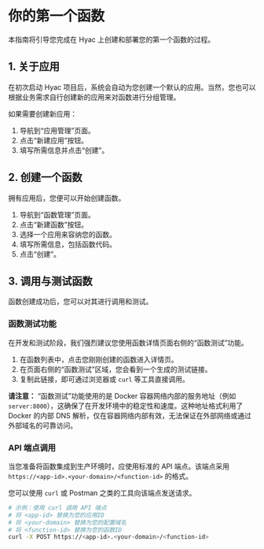 # 你的第一个函数

本指南将引导您完成在 Hyac 上创建和部署您的第一个函数的过程。

## 1. 关于应用

在初次启动 Hyac 项目后，系统会自动为您创建一个默认的应用。当然，您也可以根据业务需求自行创建新的应用来对函数进行分组管理。

如果需要创建新应用：

1.  导航到“应用管理”页面。
2.  点击“新建应用”按钮。
3.  填写所需信息并点击“创建”。

## 2. 创建一个函数

拥有应用后，您便可以开始创建函数。

1.  导航到“函数管理”页面。
2.  点击“新建函数”按钮。
3.  选择一个应用来容纳您的函数。
4.  填写所需信息，包括函数代码。
5.  点击“创建”。

## 3. 调用与测试函数

函数创建成功后，您可以对其进行调用和测试。

### 函数测试功能

在开发和测试阶段，我们强烈建议您使用函数详情页面右侧的“函数测试”功能。

1.  在函数列表中，点击您刚刚创建的函数进入详情页。
2.  在页面右侧的“函数测试”区域，您会看到一个生成的测试链接。
3.  复制此链接，即可通过浏览器或 `curl` 等工具直接调用。

**请注意：** “函数测试”功能使用的是 Docker 容器网络内部的服务地址（例如 `server:8000`），这确保了在开发环境中的稳定性和速度。这种地址格式利用了 Docker 的内部 DNS 解析，仅在容器网络内部有效，无法保证在外部网络或通过外部域名的可靠访问。

### API 端点调用

当您准备将函数集成到生产环境时，应使用标准的 API 端点。该端点采用 `https://<app-id>.<your-domain>/<function-id>` 的格式。

您可以使用 `curl` 或 Postman 之类的工具向该端点发送请求。

```bash
# 示例：使用 curl 调用 API 端点
# 将 <app-id> 替换为您的应用ID
# 将 <your-domain> 替换为您的配置域名
# 将 <function-id> 替换为您的函数ID
curl -X POST https://<app-id>.<your-domain>/<function-id>

